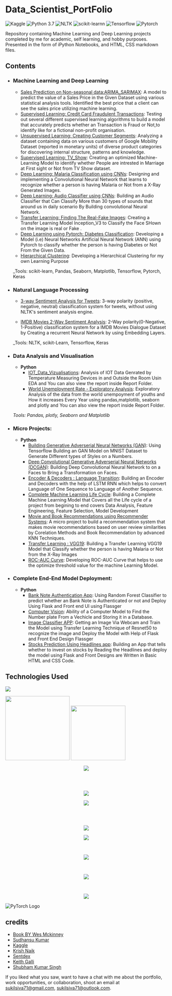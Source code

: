 # Data_Scientist_PortFolio
![Kaggle](https://img.shields.io/badge/Dataset-Kaggle-blue.svg) ![Python 3.7](https://img.shields.io/badge/Python-3.7-brightgreen.svg) ![NLTK](https://img.shields.io/badge/Library-NLTK-orange.svg) ![scikit-learnn](https://img.shields.io/badge/Library-Scikit_Learn-orange.svg) ![Tensorflow](https://img.shields.io/badge/Library-Tensorflow-orange.svg) ![Pytorch](https://img.shields.io/badge/Library-Pytorch-orange.svg) 

Repository containing Machine Learning and Deep Learning projects completed by me for academic, self learning, and hobby purposes. Presented in the form of iPython Notebooks, and HTML, CSS markdown files.

## Contents

- ### Machine Learning and Deep Learning

	- [Sales Prediction on Non-seasonal data:ARIMA_SARIMAX](https://github.com/sukilsiva/Machine-Learnig-Deep-Learning-Code/blob/master/ARIMA_SARIMAX.ipynb): A model to predict the value of a Sales Price in the Given Dataset using various statistical analysis tools. Identified the best price that a client can see the sales price utilizing machine learning.
	- [Supervised Learning: Credit Card Fraudulent Transactions](https://github.com/sukilsiva/Machine-Learnig-Deep-Learning-Code/blob/master/Credit%20card.ipynb): Testing out several different supervised learning algorithms to build a model that accurately predicts whether an Transaction is Fraud or Not,to identify like for a fictional non-profit organisation.
	- [Unsupervised Learning: Creating Customer Segments](https://github.com/sukilsiva/Machine-Learnig-Deep-Learning-Code/blob/master/Clustering.ipynb): Analyzing a dataset containing data on various customers of Google Mobility Dataset (reported in monetary units) of diverse product categories for discovering internal structure, patterns and knowledge.
	- [Supervised Learning: TV_Show](https://github.com/sukilsiva/Machine-Learnig-Deep-Learning-Code/blob/master/Supervised%20Learning.ipynb): Creating an optimized Machine-Learning Model to identify whether People are intrested in Marriage at First sight or Not from TV Show dataset.
	- [Deep Learning: Malaria Classification using CNNs](https://github.com/sukilsiva/Machine-Learnig-Deep-Learning-Code/blob/master/Malaria.ipynb):  Designing and implementing a Convolutional Neural Network that learns to recognize whether a person is having Malaria or Not from a X-Ray Generated Images.
   - [Deep Learning: Audio Classifier using CNNs](https://github.com/sukilsiva/Machine-Learnig-Deep-Learning-Code/blob/master/Audio_Classifier.ipynb): Building an Audio Classifier that Can Classify More than 30 types of sounds that around us in daily scenario By Building convolutional Neural Network.
	- [Transfer Learning: Finding The Real-Fake Images](https://github.com/sukilsiva/Machine-Learnig-Deep-Learning-Code/blob/master/REALFAKEFACEDETECTION_INCEPTION_V3.ipynb): Creating a Transfer Learning Model Inception_V3 to Classify the Face SHown on the image is real or Fake .
	- [Deep Learning using Pytorch: Diabetes Classification](https://github.com/sukilsiva/Machine-Learnig-Deep-Learning-Code/blob/master/ANN_Model_Using_Pytorch_Diabetes_Prediction.ipynb): Developing a Model (i.e) Neural Networks Artificial Neural Network (ANN) using Pytorch to classify whether the person is having Diabetes or Not From the Given Data.
	- [Hierarchical Clustering](https://github.com/sukilsiva/Data_Science_PortFolio/blob/master/Agglomerative%20Clustering.ipynb): Developing a Hierarchical Clustering for my own Learning Purpose
	
	_Tools: scikit-learn, Pandas, Seaborn, Matplotlib, Tensorflow, Pytorch, Keras 

- ### Natural Language Processing

	- [3-way Sentiment Analysis for Tweets](https://github.com/sukilsiva/Machine-Learnig-Deep-Learning-Code/blob/master/Sentiment_Analysis.ipynb): 3-way polarity (positive, negative, neutral) classification system for tweets, without using NLTK's sentiment analysis engine.

	- [IMDB Movies 2-Way Sentiment Analysis](https://github.com/sukilsiva/Machine-Learnig-Deep-Learning-Code/blob/master/RNN.ipynb): 2-Way polarity(0-Negative, 1-Positive) classification system for a IMDB Movies Dialogue Dataset by Creating a recurrent Neural Network by using Embedding Layers.

	_Tools: NLTK, scikit-Learn, Tensorflow, Keras

- ### Data Analysis and Visualisation
	- __Python__
		- [IOT_Data_Vizualisations](https://github.com/sukilsiva/Machine-Learnig-Deep-Learning-Code/blob/master/Data%20Visualisations/Notebooks/IOT_Data_Vizualisation.py): Analysis of IOT Data Genrated by Temperature Measuring Devices in and Outside the Room Usin EDA and You can also view the report inside Report Folder.
		- [World Unemployment Rate - Exploratory Analysis](https://github.com/sukilsiva/Machine-Learnig-Deep-Learning-Code/blob/master/Data%20Visualisations/Notebooks/World_Unemployment_Data_Vizualisation.ipynb): Exploratory Analysis of the data from the world unempoyment of youths and How it increases Every Year using pandas,matplotlib, seaborn and plotly and You can also view the report inside Report Folder.
		
	_Tools: Pandas, plotly, Seaborn and Matplotlib_

- ### Micro Projects: 

	- __Python__
		- [Building Generative Adverserial Neural Networks (GAN)](https://github.com/sukilsiva/Machine-Learnig-Deep-Learning-Code/blob/master/GANMNIST.ipynb): Using Tensorflow Building an GAN Model on MNIST Dataset to Generate Different types of Styles on a Numbers.
		- [Deep Convolutional Generative Adverserial Neural Networks (DCGAN)](https://github.com/sukilsiva/Machine-Learnig-Deep-Learning-Code/blob/master/DCGAN_Face_Dataset_with_keras.ipynb): Building Deep Convolutional Neural Network to on a Faces to Bring a Transformation on Faces.
		- [Encoder & Decoders : Language Transition](https://github.com/sukilsiva/Machine-Learnig-Deep-Learning-Code/blob/master/Encoder_and_Decoder.ipynb): Building an Encoder and Decoders with the help of LSTM RNN which helps to convert Language of One Sequence to Language of Another Sequence.
		- [Complete Machine Learning Life Cycle](https://github.com/sukilsiva/Machine-Learnig-Deep-Learning-Code/blob/master/MachineLearningLifeCycle.ipynb): Building a Complete Machine Learning Model that Covers all the Life cycle of a project from begining to end covers Data Analysis, Feature Engineering, Feature Selection, Model Development
		- [Movie and Book Recommendations using Recommender Systems](https://github.com/sukilsiva/Machine-Learnig-Deep-Learning-Code/blob/master/Recommendation_systems.ipynb): A micro project to build a recommendation system that makes movie recommendations based on user review similarities by Corelation Methods and Book Recommendation by advanced KNN Techniques.
         - [Transfer Learning : VGG19](https://github.com/sukilsiva/Machine-Learnig-Deep-Learning-Code/blob/master/VGG19.ipynb): Building a Transfer Learning VGG19 Model that Classify whether the person is having Malaria or Not from the X-Ray Images
		- [ROC-AUC Curve](https://github.com/sukilsiva/Machine-Learnig-Deep-Learning-Code/blob/master/roc_curve.ipynb): Developing ROC-AUC Curve that helps to use the optimize threshold value for the machine Learning Model.
	

- ### Complete End-End Model Deployment: 

	- __Python__
		- [Bank Note Authentication App](https://github.com/sukilsiva/Machine-Learnig-Deep-Learning-Code/tree/master/Bank_Note_Authentication_App): Using Random Forest Classifier to predict whether an Bank Note is Authenticated or not and Deploy Using Flask and Front end UI using Flassger
		- [Computer Vision](https://github.com/sukilsiva/Machine-Learnig-Deep-Learning-Code/tree/master/Computer_vision): Ability of a Computer Model to Find the Number plate From a Vechicle and Storing it in a Database.
		- [Image Classifier APP](https://github.com/sukilsiva/Machine-Learnig-Deep-Learning-Code/tree/master/Image_Classification_Model_Deployment): Getting an Image Via Webcam and Train the Model using Transfer Learning Technique of Resnet50 to recognize the image and Deploy the Model with Help of Flask and Front End Design Flassger
		- [Stocks Prediction Using Headlines app](https://github.com/sukilsiva/Machine-Learnig-Deep-Learning-Code/tree/master/Natural-Language-Processing-Deployment): Building an App that tells whether to invest on stocks by Reading the Headlines and deploy the model using Flask and Front Designs are Written in Basic HTML and CSS Code.
		
## Technologies Used

![](https://forthebadge.com/images/badges/made-with-python.svg)

[<img target="_blank" src="https://keras.io/img/logo.png" width=200>](https://keras.io/)      [<img target="_blank" src="https://flask.palletsprojects.com/en/1.1.x/_images/flask-logo.png" width=170>](https://flask.palletsprojects.com/en/1.1.x/)
<br/>
<p align="center">
  <img src="https://raw.githubusercontent.com/donnemartin/data-science-ipython-notebooks/master/images/python.png">
</p>
<br/>
<br/>
<p align="center">
  <img src="https://raw.githubusercontent.com/donnemartin/data-science-ipython-notebooks/master/images/pandas.png">
</p>
<p align="center">
  <img src="https://raw.githubusercontent.com/donnemartin/data-science-ipython-notebooks/master/images/numpy.png">
</p>
<br/>
<br/>
<p align="center">
  <img src="https://raw.githubusercontent.com/donnemartin/data-science-ipython-notebooks/master/images/scipy.png">
</p>
<p align="center">
  <img src="https://raw.githubusercontent.com/donnemartin/data-science-ipython-notebooks/master/images/matplotlib.png">
</p>
<br/>
<p align="center">
  <img src="https://raw.githubusercontent.com/donnemartin/data-science-ipython-notebooks/master/images/scikitlearn.png">
</p>
<br/>
<p align="center">
  <img src="https://avatars0.githubusercontent.com/u/15658638?v=3&s=100">
</p>
<br/>
<p align="center">
  <img src="http://i.imgur.com/ZhKXrKZ.png">
</p>

![PyTorch Logo](https://github.com/pytorch/pytorch/blob/master/docs/source/_static/img/pytorch-logo-dark.png)


## credits

* [Book BY Wes Mckinney](http://www.amazon.com/Python-Data-Analysis-Wrangling-IPython/dp/1449319793) 
* [Sudhansu Kumar ](https://www.youtube.com/channel/UCb1GdqUqArXMQ3RS86lqqOw) 
* [Kaggle](https://www.kaggle.com/)
* [Krish Naik](https://www.youtube.com/user/krishnaik06) 
* [Sentdex](https://www.youtube.com/user/sentdex) 
* [Keith Galli](https://www.youtube.com/channel/UCq6XkhO5SZ66N04IcPbqNcw) 
* [Shubham Kumar Singh](https://www.youtube.com/channel/UCfTviIEqZUeg5A4JCybDgAQ) 

If you liked what you saw, want to have a chat with me about the portfolio, work opportunities, or collaboration, shoot an email at sukilsiva71@gmail.com, sukilsiva71@outlook.com. 
